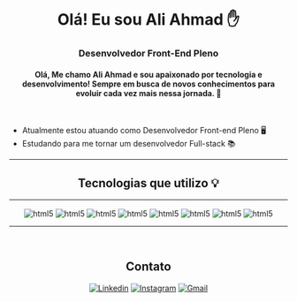 
<div align="center">
  
  # Olá! Eu sou Ali Ahmad ✋


### Desenvolvedor Front-End Pleno

#### Olá, Me chamo Ali Ahmad e sou apaixonado por tecnologia e desenvolvimento! Sempre em busca de novos conhecimentos para evoluir cada vez mais nessa jornada. 🚀
</div>
</div>

<br/>

 - Atualmente estou atuando como Desenvolvedor Front-end Pleno 🖥️
 - Estudando para me tornar um desenvolvedor Full-stack 📚
 
<hr/>
<div align="center">

  ## Tecnologias que utilizo 💡
<hr/>
<div style="display: inline_block">
    <img align="center" alt="html5" src="https://img.shields.io/badge/HTML5-E34F26?style=for-the-badge&logo=html5&logoColor=white">
    <img align="center" alt="html5" src="https://img.shields.io/badge/CSS3-1572B6?style=for-the-badge&logo=css3&logoColor=white">
    <img align="center" alt="html5" src="https://img.shields.io/badge/JavaScript-F7DF1E?style=for-the-badge&logo=javascript&logoColor=black">
    <img align="center" alt="html5" src="https://img.shields.io/badge/Bootstrap-563D7C?style=for-the-badge&logo=bootstrap&logoColor=white">
    <img align="center" alt="html5" src="https://img.shields.io/badge/jQuery-0769AD?style=for-the-badge&logo=jquery&logoColor=white">
    <img align="center" alt="html5" src="https://img.shields.io/badge/MongoDB-4EA94B?style=for-the-badge&logo=mongodb&logoColor=white">
    <img align="center" alt="html5" src="https://img.shields.io/badge/Node.js-43853D?style=for-the-badge&logo=node.js&logoColor=white">
    <img align="center" alt="html5" src="https://img.shields.io/badge/GIT-E44C30?style=for-the-badge&logo=git&logoColor=white">
    
<hr/>
<br/>
</div>
</div>
</div>

<div align="center">

## Contato

<div style="display: inline_block">

[![Linkedin](https://img.shields.io/badge/LinkedIn-0077B5?style=for-the-badge&logo=linkedin&logoColor=white)](https://www.linkedin.com/in/ali-ahmad-jomaa-neto-b200b463/)
[![Instagram](https://img.shields.io/badge/Instagram-E4405F?style=for-the-badge&logo=instagram&logoColor=white)](https://www.instagram.com/mad_ali_ah/)
[![Gmail](https://img.shields.io/badge/Gmail-D14836?style=for-the-badge&logo=gmail&logoColor=white)](ali.jomaa.neto33@gmail.com)
</div>

</div>
